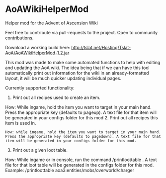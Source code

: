 # AoAWikiHelperMod
Helper mod for the Advent of Ascension Wiki

Feel free to contribute via pull-requests to the project. Open to community contributions.

Download a working build here: http://tslat.net/Hosting/Tslat-AoA/AoAWikiHelperMod-1.2.jar

This mod was made to make some automated functions to help with editing and updating the AoA wiki.
The idea being that if we can have this tool automatically print out information for the wiki in an already-formatted layout, it will be much quicker updating individual pages.

Currently supported functionality:
1. Print out all recipes used to create an item.

  How: While ingame, hold the item you want to target in your main hand. Press the appropriate key (defaults to pageup). A text file for that item will be generated in your configs folder for this mod
2. Print out all recipes this item is used in.

    How: while ingame, hold the item you want to target in your main hand. Press the appropriate key (defaults to pagedown). A text file for that item will be generated in your configs folder for this mod.
3. Print out a given loot table.

  How: While ingame or in console, run the command /printloottable <pathtoloottable>. A text file for that loot table will be generated in the configs folder for this mod. Example: /printloottable aoa3:entities/mobs/overworld/charger
    
